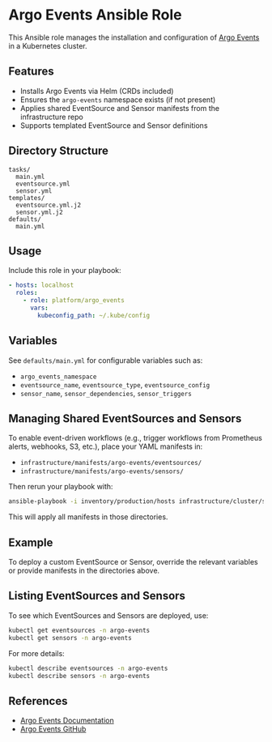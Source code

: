 # Argo Events Ansible Role

This Ansible role manages the installation and configuration of [Argo Events](https://argoproj.github.io/argo-events/) in a Kubernetes cluster.

## Features

- Installs Argo Events via Helm (CRDs included)
- Ensures the `argo-events` namespace exists (if not present)
- Applies shared EventSource and Sensor manifests from the infrastructure repo
- Supports templated EventSource and Sensor definitions

## Directory Structure

```
tasks/
  main.yml
  eventsource.yml
  sensor.yml
templates/
  eventsource.yml.j2
  sensor.yml.j2
defaults/
  main.yml
```

## Usage

Include this role in your playbook:

```yaml
- hosts: localhost
  roles:
    - role: platform/argo_events
      vars:
        kubeconfig_path: ~/.kube/config
```

## Variables

See `defaults/main.yml` for configurable variables such as:

- `argo_events_namespace`
- `eventsource_name`, `eventsource_type`, `eventsource_config`
- `sensor_name`, `sensor_dependencies`, `sensor_triggers`

## Managing Shared EventSources and Sensors

To enable event-driven workflows (e.g., trigger workflows from Prometheus alerts, webhooks, S3, etc.), place your YAML manifests in:

- `infrastructure/manifests/argo-events/eventsources/`
- `infrastructure/manifests/argo-events/sensors/`

Then rerun your playbook with:

```sh
ansible-playbook -i inventory/production/hosts infrastructure/cluster/site.yml --tags=argo-events
```

This will apply all manifests in those directories.

## Example

To deploy a custom EventSource or Sensor, override the relevant variables or provide manifests in the directories above.

## Listing EventSources and Sensors

To see which EventSources and Sensors are deployed, use:

```sh
kubectl get eventsources -n argo-events
kubectl get sensors -n argo-events
```

For more details:

```sh
kubectl describe eventsources -n argo-events
kubectl describe sensors -n argo-events
```

## References

- [Argo Events Documentation](https://argoproj.github.io/argo-events/)
- [Argo Events GitHub](https://github.com/argoproj/argo-events)